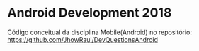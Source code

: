 # Android Development 2018
Código conceitual da disciplina Mobile(Android) no repositório: 
 https://github.com/JhowRaul/DevQuestionsAndroid

